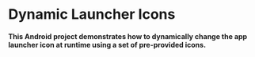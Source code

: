 # Dynamic Launcher Icons

#### This Android project demonstrates how to dynamically change the app launcher icon at runtime using a set of pre-provided icons.
